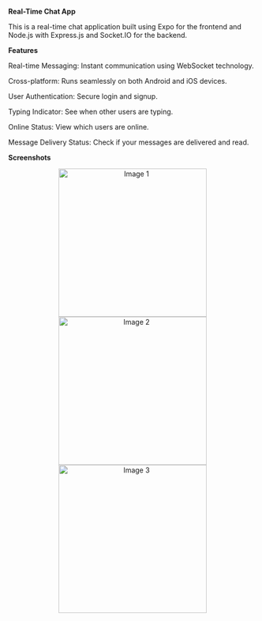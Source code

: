 **Real-Time Chat App**

This is a real-time chat application built using Expo for the frontend and Node.js with Express.js and Socket.IO for the backend.

**Features**

  Real-time Messaging: Instant communication using WebSocket technology.
  
  Cross-platform: Runs seamlessly on both Android and iOS devices.
  
  User Authentication: Secure login and signup.
  
  Typing Indicator: See when other users are typing.
  
  Online Status: View which users are online.
  
  Message Delivery Status: Check if your messages are delivered and read.

**Screenshots**

<p align="center">
  <img src="https://github.com/user-attachments/assets/8409f867-81f4-4b90-87b6-46a8737ff1d1" alt="Image 1" width="300">
  <img src="https://github.com/user-attachments/assets/47afa1f6-3c81-4078-81b5-455c9dc2b9f7" alt="Image 2" width="300">
  <img src="https://github.com/user-attachments/assets/7983286e-1b12-412d-94dd-69ffa96c155f" alt="Image 3" width="300">
</p>
